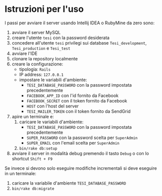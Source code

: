 # Istruzioni per l'uso
I passi per avviare il server usando Intellij IDEA o RubyMine da zero sono:
1. avviare il server MySQL
2. creare l'utente `tesi` con la password desiderata
3. concedere all'utente `tesi` privilegi sui database `Tesi_development`, `Tesi_production` e `Tesi_test`
4. avviare l'IDE
5. clonare la repository localmente
6. creare la configurazione:
   * tipologia: `Rails`
   * IP address: `127.0.0.1`
   * impostare le variabili d'ambiente:
       * `TESI_DATABASE_PASSWORD` con la password impostata precedentemente
       * `FACEBOOK_APP_ID` con l'id fornito da Facebook
       * `FACEBOOK_SECRET` con il token fornito da Facebook
       * `HOST` con l'host del server
       * `TESI_MAILER_TOKEN` con il token fornito da SendGrid
7. apire un terminale e:
   1. caricare le variabili d'ambiente:
       * `TESI_DATABASE_PASSWORD` con la password impostata precedentemente
       * `SUPER_PASSWORD` con la password scelta per `SuperAdmin`
       * `SUPER_EMAIL` con l'email scelta per `SuperAdmin`
   2. `bin/rake db:setup`
8. avviare il server in modalità debug premendo il tasto `Debug` o con lo shortcut `Shift + F9`


Se invece si devono solo eseguire modifiche incrementali si deve eseguire in
un terminale:
1. caricare la variabile d'ambiente `TESI_DATABASE_PASSWORD`
2. `bin/rake db:migrate`
